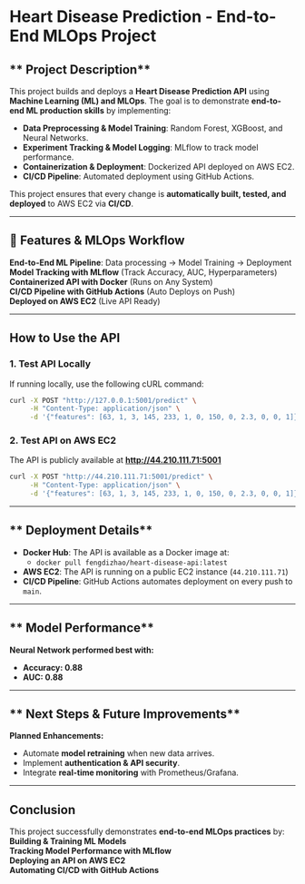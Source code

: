 # **Heart Disease Prediction - End-to-End MLOps Project**  

## ** Project Description**
This project builds and deploys a **Heart Disease Prediction API** using **Machine Learning (ML) and MLOps**. The goal is to demonstrate **end-to-end ML production skills** by implementing:

- **Data Preprocessing & Model Training**: Random Forest, XGBoost, and Neural Networks.
- **Experiment Tracking & Model Logging**: MLflow to track model performance.
- **Containerization & Deployment**: Dockerized API deployed on AWS EC2.
- **CI/CD Pipeline**: Automated deployment using GitHub Actions.

This project ensures that every change is **automatically built, tested, and deployed** to AWS EC2 via **CI/CD**.

---

## **📌 Features & MLOps Workflow**
**End-to-End ML Pipeline**: Data processing → Model Training → Deployment  
**Model Tracking with MLflow** (Track Accuracy, AUC, Hyperparameters)  
**Containerized API with Docker** (Runs on Any System)  
**CI/CD Pipeline with GitHub Actions** (Auto Deploys on Push)  
**Deployed on AWS EC2** (Live API Ready)  

---

## **How to Use the API**

### **1️. Test API Locally**
If running locally, use the following cURL command:
```bash
curl -X POST "http://127.0.0.1:5001/predict" \
     -H "Content-Type: application/json" \
     -d '{"features": [63, 1, 3, 145, 233, 1, 0, 150, 0, 2.3, 0, 0, 1]}'
```

### **2. Test API on AWS EC2**
The API is publicly available at **http://44.210.111.71:5001**

```bash
curl -X POST "http://44.210.111.71:5001/predict" \
     -H "Content-Type: application/json" \
     -d '{"features": [63, 1, 3, 145, 233, 1, 0, 150, 0, 2.3, 0, 0, 1]}'
```

---

## ** Deployment Details**
- **Docker Hub**: The API is available as a Docker image at: 
  - `docker pull fengdizhao/heart-disease-api:latest`
- **AWS EC2**: The API is running on a public EC2 instance (`44.210.111.71`)
- **CI/CD Pipeline**: GitHub Actions automates deployment on every push to `main`.

---

## ** Model Performance**
**Neural Network performed best with:**
- **Accuracy: 0.88**
- **AUC: 0.88**

---

## ** Next Steps & Future Improvements**
**Planned Enhancements:**
- Automate **model retraining** when new data arrives.
- Implement **authentication & API security**.
- Integrate **real-time monitoring** with Prometheus/Grafana.

---

## **Conclusion**
This project successfully demonstrates **end-to-end MLOps practices** by:
**Building & Training ML Models**  
**Tracking Model Performance with MLflow**  
**Deploying an API on AWS EC2**  
**Automating CI/CD with GitHub Actions**  

